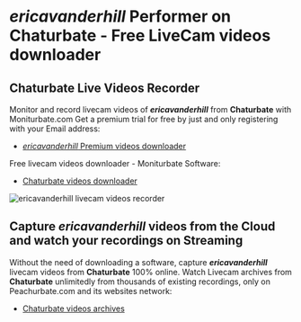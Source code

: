 # _ericavanderhill_ Performer on Chaturbate - Free LiveCam videos downloader

## Chaturbate Live Videos Recorder

Monitor and record livecam videos of **_ericavanderhill_** from **Chaturbate** with Moniturbate.com
Get a premium trial for free by just and only registering with your Email address:
* [_ericavanderhill_ Premium videos downloader](https://moniturbate.com/request-demo-licence-key.html)

Free livecam videos downloader - Moniturbate Software:
* [Chaturbate videos downloader](https://moniturbate.com/moniturbate-download-software.html)

![_ericavanderhill_ livecam videos recorder](https://peachurnet.com/templates/moniturbate-software.png)


## Capture _ericavanderhill_ videos from the Cloud and watch your recordings on Streaming

Without the need of downloading a software, capture **_ericavanderhill_** livecam videos from **Chaturbate** 100% online.
Watch Livecam archives from **Chaturbate** unlimitedly from thousands of existing recordings, only on Peachurbate.com and its websites network:
* [Chaturbate videos archives](https://peachurnet.com/)
